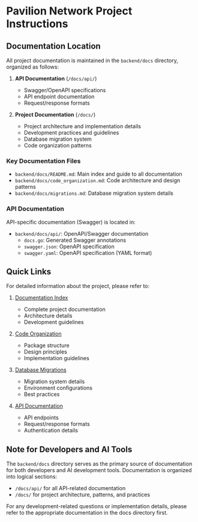 # Pavilion Network Project Instructions

## Documentation Location

All project documentation is maintained in the `backend/docs` directory, organized as follows:

1. **API Documentation** (`/docs/api/`)
   - Swagger/OpenAPI specifications
   - API endpoint documentation
   - Request/response formats

2. **Project Documentation** (`/docs/`)
   - Project architecture and implementation details
   - Development practices and guidelines
   - Database migration system
   - Code organization patterns

### Key Documentation Files

- `backend/docs/README.md`: Main index and guide to all documentation
- `backend/docs/code_organization.md`: Code architecture and design patterns
- `backend/docs/migrations.md`: Database migration system details

### API Documentation

API-specific documentation (Swagger) is located in:
- `backend/docs/api/`: OpenAPI/Swagger documentation
  - `docs.go`: Generated Swagger annotations
  - `swagger.json`: OpenAPI specification
  - `swagger.yaml`: OpenAPI specification (YAML format)

## Quick Links

For detailed information about the project, please refer to:

1. [Documentation Index](backend/docs/README.md)
   - Complete project documentation
   - Architecture details
   - Development guidelines

2. [Code Organization](backend/docs/code_organization.md)
   - Package structure
   - Design principles
   - Implementation guidelines

3. [Database Migrations](backend/docs/migrations.md)
   - Migration system details
   - Environment configurations
   - Best practices

4. [API Documentation](backend/docs/api/README.md)
   - API endpoints
   - Request/response formats
   - Authentication details

## Note for Developers and AI Tools

The `backend/docs` directory serves as the primary source of documentation for both developers and AI development tools. Documentation is organized into logical sections:

- `/docs/api/` for all API-related documentation
- `/docs/` for project architecture, patterns, and practices

For any development-related questions or implementation details, please refer to the appropriate documentation in the docs directory first. 